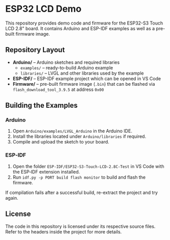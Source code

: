 # ESP32 LCD Demo

This repository provides demo code and firmware for the ESP32-S3 Touch LCD 2.8" board. It contains Arduino and ESP-IDF examples as well as a pre-built firmware image.

## Repository Layout

- **Arduino/** – Arduino sketches and required libraries
  - `examples/` – ready-to-build Arduino example
  - `libraries/` – LVGL and other libraries used by the example
- **ESP-IDF/** – ESP-IDF example project which can be opened in VS Code
- **Firmware/** – pre-built firmware image (`.bin`) that can be flashed via `flash_download_tool_3.9.5` at address `0x00`

## Building the Examples

### Arduino
1. Open `Arduino/examples/LVGL_Arduino` in the Arduino IDE.
2. Install the libraries located under `Arduino/libraries` if required.
3. Compile and upload the sketch to your board.

### ESP‑IDF
1. Open the folder `ESP-IDF/ESP32-S3-Touch-LCD-2.8C-Test` in VS Code with the ESP‑IDF extension installed.
2. Run `idf.py -p PORT build flash monitor` to build and flash the firmware.

If compilation fails after a successful build, re-extract the project and try again.

## License

The code in this repository is licensed under its respective source files. Refer to the headers inside the project for more details.
